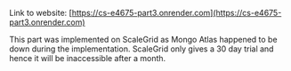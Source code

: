 Link to website: [https://cs-e4675-part3.onrender.com](https://cs-e4675-part3.onrender.com)

This part was implemented on ScaleGrid as Mongo Atlas happened to be down during the implementation. ScaleGrid only gives a 30 day trial and hence it will be inaccessible after a month.
